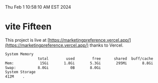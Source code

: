 Thu Feb  1 10:58:10 AM EST 2024

# vite Fifteen


This project is live at [https://marketingpreference.vercel.app/](https://marketingpreference.vercel.app/) thanks to Vercel.

```bash
System Memory
               total        used        free      shared  buff/cache   available
Mem:            15Gi       1.8Gi       5.3Gi       295Mi       8.8Gi        13Gi
Swap:          8.0Gi          0B       8.0Gi
System Storage
412M	.
